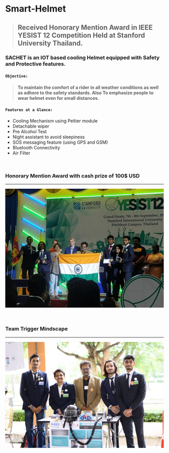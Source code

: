 # Smart-Helmet
> ## Received Honorary Mention Award in IEEE YESIST 12 Competition Held at Stanford University Thailand.
 
### SACHET is an IOT based cooling Helmet equipped with Safety and Protective features.

#### `Objective:`
> #### To maintain the comfort of a rider in all weather conditions as well as adhere to the safety standards. Also To emphasize people to wear helmet even for small distances.

 
#### `Features at a Glance:`
- Cooling Mechanism using Peltier module
- Detachable wiper
- Pre Alcohol Test
- Night assistant to avoid sleepiness
- SOS messaging feature (using GPS and GSM)
- Bluetooth Connectivity
- Air Filter

</br>

### Honorary Mention Award with cash prize of 100$ USD
---
![alt text](https://github.com/riteshchoudhary1/Smart-Helmet/blob/master/IEEE-YESIST-12/OnStage1.jpeg)

</br>

### Team Trigger Mindscape
---
![alt text](https://github.com/riteshchoudhary1/Smart-Helmet/blob/master/IEEE-YESIST-12/PresentationTable2.jpeg)

